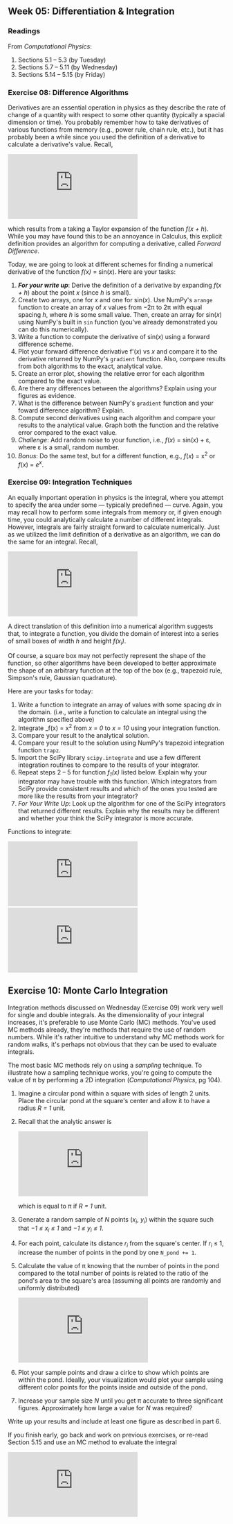 ## Week 05: Differentiation &amp; Integration

### Readings
From _Computational Physics_:
 1. Sections 5.1  &ndash; 5.3  (by Tuesday)
 2. Sections 5.7  &ndash; 5.11 (by Wednesday)
 3. Sections 5.14 &ndash; 5.15 (by Friday)

### Exercise 08: Difference Algorithms
Derivatives are an essential operation in physics as they describe the 
rate of change of a quantity with respect to some other quantity (typically 
a spacial dimension or time). You probably remember how to take derivatives 
of various functions from memory (e.g., power rule, chain rule, etc.), but 
it has probably been a while since you used the definition of a derivative
to calculate a derivative's value. Recall,

![equation](https://latex.codecogs.com/png.latex?%5Clarge%20f%27%28x%29%20%3D%20%5Cfrac%7Bdf%7D%7Bdx%7D%20%3D%20%5Clim_%7Bh%20%5Crightarrow%200%7D%20%5Cfrac%7Bf%28x%20&plus;%20h%29%20-%20f%28x%29%7D%7Bh%7D)

which results from a taking a Taylor expansion of the function _f(x + h_).
While you may have found this to be an annoyance in Calculus, this explicit
definition provides an algorithm for computing a derivative, called 
_Forward Difference_.

Today, we are going to look at different schemes for finding a numerical 
derivative of the function _f(x)_ = sin(_x_). Here are your tasks:

 1. **_For your write up_**: Derive the definition of a derivative by 
    expanding _f_(_x + h_) about the point _x_ (since _h_ is small).
 2. Create two arrays, one for _x_ and one for sin(_x_). Use NumPy's `arange` 
    function to create an array of _x_ values from &minus;2&pi; to 2&pi; 
    with equal spacing _h_, where _h_ is some small value. Then, create
    an array for sin(_x_) using NumPy's built in `sin` function (you've 
    already demonstrated you can do this numerically).
 3. Write a function to compute the derivative of sin(_x_) using a forward
    difference scheme. 
 4. Plot your forward difference derivative f'(_x_) vs _x_ and compare it
    to the derivative returned by NumPy's `gradient` function. Also, compare
    results from both algorithms to the exact, analytical value. 
 5. Create an error plot, showing the relative error for each algorithm
    compared to the exact value.
 6. Are there any differences between the algorithms? Explain using your
    figures as evidence.
 7. What is the difference between NumPy's `gradient` function and your 
    foward difference algorithm? Explain.
 8. Compute second derivatives using each algorithm and compare your results
    to the analytical value. Graph both the function and the relative error
    compared to the exact value.
 9. _Challenge_: Add random noise to your function, i.e., _f_(_x_) = 
    sin(_x_) + &epsilon;, where &epsilon; is a small, random number.
10. _Bonus_: Do the same test, but for a different function, e.g., 
    _f_(_x_) = x<sup>2</sup> or _f_(_x_) = _e_<sup>_x_</sup>.
    
### Exercise 09: Integration Techniques
An equally important operation in physics is the integral, where you attempt
to specify the area under some &mdash; typically predefined &mdash; curve. 
Again, you may recall how to perform some integrals from memory or, if 
given enough time, you could analytically calculate a number of different 
integrals. However, integrals are fairly straight forward to calculate 
numerically. Just as we utilized the limit definition of a derivative as
an algorithm, we can do the same for an integral. Recall,

![equation](https://latex.codecogs.com/png.latex?%5Clarge%20%5Cint_a%5Eb%20f%28x%29%20dx%20%3D%20%5Clim_%7Bh%20%5Crightarrow%200%7D%5Cleft%5Bh%20%5Csum_%7Bi%3D1%7D%5E%7B%28b-a%29/h%7D%20f%28x_i%29%20%5Cright%20%5D)
    
A direct translation of this definition into a numerical algorithm suggests
that, to integrate a function, you divide the domain of interest into a 
series of small boxes of width _h_ and height _f(x<sub>i</sub>)_. 

Of course, a square box may not perfectly represent the shape of the function,
so other algorithms have been developed to better approximate the shape
of an arbitrary function at the top of the box (e.g., trapezoid rule, 
Simpson's rule, Gaussian quadrature).

Here are your tasks for today:
  1. Write a function to integrate an array of values with some spacing 
     _dx_ in the domain. (i.e., write a function to calculate an integral
     using the algorithm specified above)
  2. Integrate _f(x) = x<sup>2</sup> from _x = 0_ to _x = 10_ using your
     integration function.
  3. Compare your result to the analytical solution.
  4. Compare your result to the solution using NumPy's trapezoid integration
     function `trapz`. 
  5. Import the SciPy library `scipy.integrate` and use a few different 
     integration routines to compare to the results of your integrator. 
  6. Repeat steps 2 &ndash; 5 for function _f<sub>1</sub>(x)_ listed below. Explain why
     your integrator may have trouble with this function. Which integrators
     from SciPy provide consistent results and which of the ones you tested
     are more like the results from your integrator?
  7. _For Your Write Up_: Look up the algorithm for one of the SciPy 
     integrators that returned different results. Explain why the results
     may be different and whether your think the SciPy integrator is more
     accurate.

Functions to integrate:

![equation](https://latex.codecogs.com/png.latex?%5Clarge%20f_%7B1%7D%28x%29%20%3D%20%5Cint_%7B0%7D%5E%7B2%5Cpi%7D%20%5Csin%28100x%29%5Ctextup%7Bd%7Dx)
&nbsp;&nbsp;&nbsp;
![equation](https://latex.codecogs.com/png.latex?%5Clarge%20f_%7B2%7D%28x%29%20%3D%20%5Cint_%7B0%7D%5E%7B2%5Cpi%7D%20%5Csin%5Ex%28100x%29%5Ctextup%7Bd%7Dx)

  
## Exercise 10: Monte Carlo Integration
Integration methods discussed on Wednesday (Exercise 09) work very well
for single and double integrals. As the dimensionality of your integral 
increases, it's preferable to use Monte Carlo (MC) methods. You've used 
MC methods already, they're methods that require the use of random 
numbers. While it's rather intuitive to understand why MC methods work
for random walks, it's perhaps not obvious that they can be used to evaluate
integrals.

The most basic MC methods rely on using a _sampling_ technique. To illustrate
how a sampling technique works, you're going to compute the value of &pi;
by performing a 2D integration (_Computational Physics_, pg 104). 

 1. Imagine a circular pond within a square with sides of length 2 units.
    Place the circular pond at the square's center and allow it to have 
    a radius _R = 1_ unit.
 2. Recall that the analytic answer is
 
    ![equation](https://latex.codecogs.com/png.latex?%5Clarge%20A%20%3D%20%5Ciint%20r%20%5Ctextup%7Bd%7Dr%5Ctextup%7Bd%7D%5Cphi%20%3D%20%5Cpi%20R%5E2)
    
    which is equal to &pi; if _R = 1_ unit.
 3. Generate a random sample of _N_ points (_x<sub>i</sub>_, _y<sub>i</sub>_) 
    within the square such that _&minus;1 &le; x<sub>i</sub> &le; 1_ and 
    _&minus;1 &le; y<sub>i</sub> &le; 1_.
 4. For each point, calculate its distance _r<sub>i</sub>_ from the square's
    center. If _r<sub>i</sub>_ &le; 1, increase the number of points in
    the pond by one `N_pond += 1`.
 5. Calculate the value of &pi; knowing that the number of points in the
    pond compared to the total number of points is related to the ratio 
    of the pond's area to the square's area (assuming all points are randomly
    and uniformly distributed) 
 
    ![equation](https://latex.codecogs.com/png.latex?%5Clarge%20%5Cfrac%7BN_%7B%5Crm%20pond%7D%7D%7BN%7D%20%3D%20%5Cfrac%7BA_%7B%5Crm%20pond%7D%7D%7BA_%7B%5Crm%20square%7D%7D)
 
 6. Plot your sample points and draw a cirlce to show which points are 
    within the pond. Ideally, your visualization would plot your sample
    using different color points for the points inside and outside of the
    pond. 
 7. Increase your sample size _N_ until you get &pi; accurate to three 
    significant figures. Approximately how large a value for _N_ was required?

Write up your results and include at least one figure as described in part 6.
 
If you finish early, go back and work on previous exercises, or re-read
Section 5.15 and use an MC method to evaluate the integral

![equation](https://latex.codecogs.com/png.latex?%5Clarge%20I%20%3D%20%5Cint_%7B0%7D%5E%7B10%7D%20x%5E2%20%5Ctextup%7Bd%7Dx)
    




    
